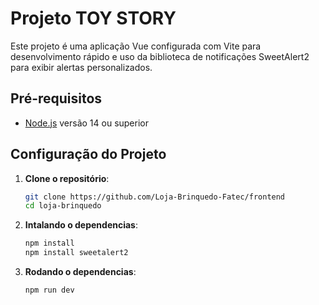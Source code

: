 # Projeto TOY STORY

Este projeto é uma aplicação Vue configurada com Vite para desenvolvimento rápido e uso da biblioteca de notificações SweetAlert2 para exibir alertas personalizados.

## Pré-requisitos

- [Node.js](https://nodejs.org/) versão 14 ou superior

## Configuração do Projeto

1. **Clone o repositório**:
   ```bash
   git clone https://github.com/Loja-Brinquedo-Fatec/frontend
   cd loja-brinquedo
   
1. **Intalando o dependencias**:
   ```bash
   npm install
   npm install sweetalert2

   
1. **Rodando o dependencias**:
   ```bash
   npm run dev
